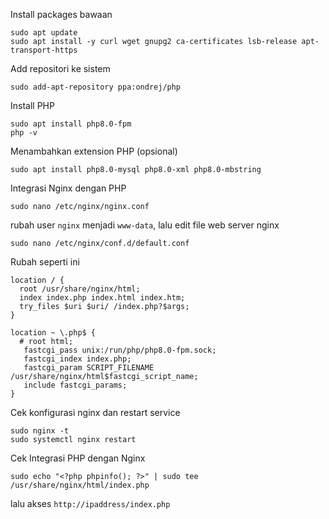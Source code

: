 Install packages bawaan
```
sudo apt update
sudo apt install -y curl wget gnupg2 ca-certificates lsb-release apt-transport-https
```
Add repositori ke sistem
```
sudo add-apt-repository ppa:ondrej/php
```
Install PHP
```
sudo apt install php8.0-fpm
php -v
```
Menambahkan extension PHP (opsional)
```
sudo apt install php8.0-mysql php8.0-xml php8.0-mbstring
```

Integrasi Nginx dengan PHP
```
sudo nano /etc/nginx/nginx.conf
```
rubah user `nginx` menjadi `www-data`, lalu edit file web server nginx
```
sudo nano /etc/nginx/conf.d/default.conf
```
Rubah seperti ini
```
location / {
  root /usr/share/nginx/html;
  index index.php index.html index.htm;
  try_files $uri $uri/ /index.php?$args;
}

location ~ \.php$ {
  # root html;
   fastcgi_pass unix:/run/php/php8.0-fpm.sock;
   fastcgi_index index.php;
   fastcgi_param SCRIPT_FILENAME /usr/share/nginx/html$fastcgi_script_name;
   include fastcgi_params;
}
```
Cek konfigurasi nginx dan restart service
```
sudo nginx -t
sudo systemctl nginx restart
```

Cek Integrasi PHP dengan Nginx
```
sudo echo "<?php phpinfo(); ?>" | sudo tee /usr/share/nginx/html/index.php
```
lalu akses `http://ipaddress/index.php`
